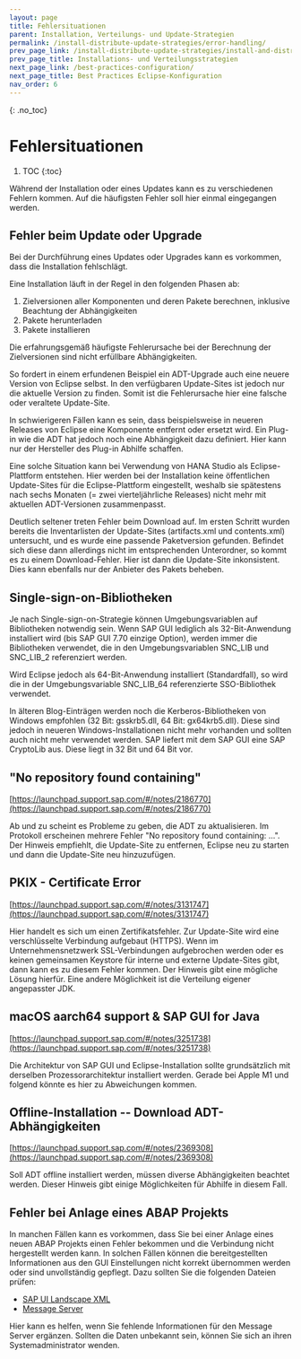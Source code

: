 ```yaml
---
layout: page
title: Fehlersituationen
parent: Installation, Verteilungs- und Update-Strategien
permalink: /install-distribute-update-strategies/error-handling/
prev_page_link: /install-distribute-update-strategies/install-and-distribute/
prev_page_title: Installations- und Verteilungsstrategien
next_page_link: /best-practices-configuration/
next_page_title: Best Practices Eclipse-Konfiguration
nav_order: 6
---
```


{: .no_toc}
# Fehlersituationen

1. TOC
{:toc}

Während der Installation oder eines Updates kann es zu verschiedenen Fehlern kommen. Auf die häufigsten Fehler soll hier einmal eingegangen werden.

## Fehler beim Update oder Upgrade

Bei der Durchführung eines Updates oder Upgrades kann es vorkommen, dass die Installation fehlschlägt.

Eine Installation läuft in der Regel in den folgenden Phasen ab:

1. Zielversionen aller Komponenten und deren Pakete berechnen, inklusive Beachtung der Abhängigkeiten
2. Pakete herunterladen
3. Pakete installieren

Die erfahrungsgemäß häufigste Fehlerursache bei der Berechnung der Zielversionen sind nicht erfüllbare Abhängigkeiten.

So fordert in einem erfundenen Beispiel ein ADT-Upgrade auch eine neuere Version von Eclipse selbst. In den verfügbaren Update-Sites ist jedoch nur die aktuelle Version zu finden. Somit ist die Fehlerursache hier eine falsche oder veraltete Update-Site.

In schwierigeren Fällen kann es sein, dass beispielsweise in neueren Releases von Eclipse eine Komponente entfernt oder ersetzt wird. Ein Plug-in wie die ADT hat jedoch noch eine Abhängigkeit dazu definiert. Hier kann nur der Hersteller des Plug-in Abhilfe schaffen.

Eine solche Situation kann bei Verwendung von HANA Studio als Eclipse-Plattform entstehen. Hier werden bei der Installation keine öffentlichen Update-Sites für die Eclipse-Plattform eingestellt, weshalb sie spätestens nach sechs Monaten (= zwei vierteljährliche Releases) nicht mehr mit aktuellen ADT-Versionen zusammenpasst.

Deutlich seltener treten Fehler beim Download auf. Im ersten Schritt wurden bereits die Inventarlisten der Update-Sites (artifacts.xml und contents.xml) untersucht, und es wurde eine passende Paketversion gefunden. Befindet sich diese dann allerdings nicht im entsprechenden Unterordner, so kommt es zu einem Download-Fehler. Hier ist dann die Update-Site inkonsistent. Dies kann ebenfalls nur der Anbieter des Pakets beheben.

## Single-sign-on-Bibliotheken

Je nach Single-sign-on-Strategie können Umgebungsvariablen auf Bibliotheken notwendig sein. Wenn SAP GUI lediglich als 32-Bit-Anwendung installiert wird (bis SAP GUI 7.70 einzige Option), werden immer die Bibliotheken verwendet, die in den Umgebungsvariablen SNC_LIB und SNC_LIB_2 referenziert werden.

Wird Eclipse jedoch als 64-Bit-Anwendung installiert (Standardfall), so wird die in der Umgebungsvariable SNC_LIB_64 referenzierte SSO-Bibliothek verwendet.

In älteren Blog-Einträgen werden noch die Kerberos-Bibliotheken von Windows empfohlen (32 Bit: gsskrb5.dll, 64 Bit: gx64krb5.dll). Diese sind jedoch in neueren Windows-Installationen nicht mehr vorhanden und sollten auch nicht mehr verwendet werden. SAP liefert mit dem SAP GUI eine SAP CryptoLib aus. Diese liegt in 32 Bit und 64 Bit vor.

## "No repository found containing"

[https://launchpad.support.sap.com/#/notes/2186770](https://launchpad.support.sap.com/#/notes/2186770)

Ab und zu scheint es Probleme zu geben, die ADT zu aktualisieren. Im Protokoll erscheinen mehrere Fehler "No repository found containing: ...". Der Hinweis empfiehlt, die Update-Site zu entfernen, Eclipse neu zu starten und dann die Update-Site neu hinzuzufügen.

## PKIX - Certificate Error

[https://launchpad.support.sap.com/#/notes/3131747](https://launchpad.support.sap.com/#/notes/3131747)

Hier handelt es sich um einen Zertifikatsfehler. Zur Update-Site wird eine verschlüsselte Verbindung aufgebaut (HTTPS). Wenn im Unternehmensnetzwerk SSL-Verbindungen aufgebrochen werden oder es keinen gemeinsamen Keystore für interne und externe Update-Sites gibt, dann kann es zu diesem Fehler kommen. Der Hinweis gibt eine mögliche Lösung hierfür. Eine andere Möglichkeit ist die Verteilung eigener angepasster JDK.

## macOS aarch64 support & SAP GUI for Java

[https://launchpad.support.sap.com/#/notes/3251738](https://launchpad.support.sap.com/#/notes/3251738)

Die Architektur von SAP GUI und Eclipse-Installation sollte grundsätzlich mit derselben Prozessorarchitektur installiert werden. Gerade bei Apple M1 und folgend könnte es hier zu Abweichungen kommen.

## Offline-Installation -- Download ADT-Abhängigkeiten

[https://launchpad.support.sap.com/#/notes/2369308](https://launchpad.support.sap.com/#/notes/2369308)

Soll ADT offline installiert werden, müssen diverse Abhängigkeiten beachtet werden. Dieser Hinweis gibt einige Möglichkeiten für Abhilfe in diesem Fall.

## Fehler bei Anlage eines ABAP Projekts

In manchen Fällen kann es vorkommen, dass Sie bei einer Anlage eines neuen ABAP Projekts einen Fehler bekommen und die Verbindung nicht hergestellt werden kann. In solchen Fällen können die bereitgestellten Informationen aus den GUI Einstellungen nicht korrekt übernommen werden oder sind unvollständig gepflegt. Dazu sollten Sie die folgenden Dateien prüfen:

* [SAP UI Landscape XML](https://help.sap.com/docs/sap_gui_for_java/faf5bfb0ed2145e4bec83d73f25449d4/dccc7b2d0f7a432a9dbc38642c5ca309.html)
* [Message Server](https://help.sap.com/docs/sap_gui_for_java/faf5bfb0ed2145e4bec83d73f25449d4/1feb6e31fa40478ab58d07ecfbca72bc.html)

Hier kann es helfen, wenn Sie fehlende Informationen für den Message Server ergänzen. Sollten die Daten unbekannt sein, können Sie sich an ihren Systemadministrator wenden.
